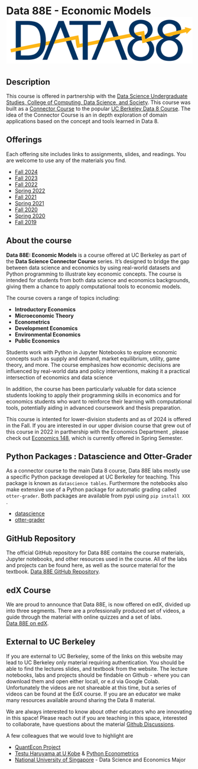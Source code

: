 Data 88E - Economic Models  ![Data 88e Logo](assets/images/blue_text.png)
========

Description
---
  This course is offered in partnership with the [Data Science Undergraduate Studies, College of Computing, Data Science, and Society](https://data.berkeley.edu/).  This course was built as a [Connector Course](https://cdss.berkeley.edu/data-science-connector-courses) to the popular [UC Berkeley Data 8 Course](https://data8.org).  The idea of the Connector Course is an in depth exploration of domain applications based on the concept and tools learned in Data 8.  

Offerings
----
Each offering site includes links to assignments, slides, and readings. You are welcome to use any of the materials you find.
*   [Fall 2024](fa24)
*   [Fall 2023](fa23)
*   [Fall 2022](fa22)
*   [Spring 2022](sp22)
*   [Fall 2021](fa21)
*   [Spring 2021](sp21)
*   [Fall 2020](fa20)
*   [Spring 2020](sp20)
*   [Fall 2019](fa19)

About the course
---
**Data 88E: Economic Models** is a course offered at UC Berkeley as part of the **Data Science Connector Course** series. It’s designed to bridge the gap between data science and economics by using real-world datasets and Python programming to illustrate key economic concepts. The course is intended for students from both data science and economics backgrounds, giving them a chance to apply computational tools to economic models.

The course covers a range of topics including:
- **Introductory Economics**
- **Microeconomic Theory**
- **Econometrics**
- **Development Economics**
- **Environmental Economics**
- **Public Economics**

Students work with Python in Jupyter Notebooks to explore economic concepts such as supply and demand, market equilibrium, utility, game theory, and more. The course emphasizes how economic decisions are influenced by real-world data and policy interventions, making it a practical intersection of economics and data science

In addition, the course has been particularly valuable for data science students looking to apply their programming skills in economics and for economics students who want to reinforce their learning with computational tools, potentially aiding in advanced coursework and thesis preparation.

This course is intented for lower-division students and as of 2024 is offered in the Fall.  If you are interested in our upper division course that grew out of this course in 2022 in parthership with the Economics Department , please check out [Economics 148](https://econ148.org), which is currently offered in Spring Semester.  

Python Packages : Datascience and Otter-Grader
---
As a connector course to the main Data 8 course, Data 88E labs mostly use a specific Python package developed at UC Berkeley for teaching. This package is known as `datascience tables`.  Furthermore the notebooks also make extensive use of a Python package for automatic grading called `otter-grader`. Both packages are available from pypi using `pip install XXX` .
 - [datascience](https://www.data8.org/fa24/reference/#detailed-python-reference)
 - [otter-grader](https://otter-grader.readthedocs.io/en/latest/)


GitHub Repository
---
The official GitHub repository for Data 88E contains the course materials, Jupyter notebooks, and other resources used in the course. All of the labs and projects can be found here, as well as the source material for the textbook. [Data 88E GitHub Repository](https://github.com/data-88e).

edX Course
---
We are proud to announce that Data 88E, is now offered on edX, divided up into three segments. There are a professionally produced set of videos, a guide through the material with online quizzes and a set of labs.  
[Data 88E on edX](https://www.edx.org/learn/economics/university-of-california-berkeley-fundamentals-of-economics).


External to UC Berkeley 
---
If you are external to UC Berkeley,  some of the links on this website may lead to UC Berkeley only material requiring authentication.  You should be able to find the lectures slides, and textbook from the website.  The lecture notebooks, labs and projects should be findable on Github - where you can download them and open either locall, or e.d via Google Colab.  Unfortunately the videos are not shareable at this time, but a series of videos can be found at the EdX course.  If you are an educator we make many resources available around sharing the Data 8 material.  

We are always interested to know about other educators who are innovating in this space! Please reach out if you are teaching in this space, interested to collaborate, have questions about the material [Github Discussions](https://github.com/orgs/data-88e/discussions/new).   

A few colleagues that we would love to highlight are
 - [QuantEcon Project](https://quantecon.org/)
 - [Testu Haruyama at U Kobe](https://t-haruyama.github.io/) &  [Python Econometrics](https://py4etrics.github.io/)
 - [National University of Singapore](https://www.stat.nus.edu.sg/prospective-students/undergraduate-programme/data-science-and-economics/) - Data Science and Economics Major 